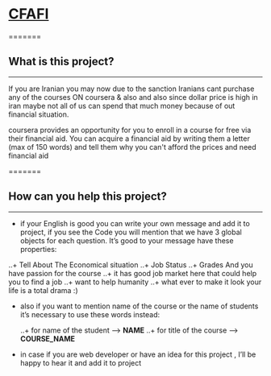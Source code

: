 # [CFAFI](https://mhyrzt.github.io/CFAFI/)
=======
## What is this project?
-------
If you are Iranian you may now due to the sanction Iranians cant purchase any of the courses ON coursera & also and also since dollar price is high in iran maybe not all of us can spend that much money because of out financial situation.


coursera provides an opportunity for you to enroll in a course for free via their financial aid. You can acquire a financial aid by writing them a letter (max of 150 words) and tell them why  you can't afford the prices and need financial aid


=======
## How can you help this project?
-------
+ if your English is good you can write your own message and add it to project, if you see the 
Code you will mention that we have 3 global objects for each question. It’s good to your message have these properties:

..+  Tell About The Economical situation 
..+  Job Status
..+  Grades And you have passion for the course
..+  it has good job market here that could help you to find a job
..+  want to help humanity
..+  what ever to make it look your life is a total drama :)

+ also if you want to mention name of the course or the name of students it’s necessary to use these words instead:

	..+  for name of the student --> __NAME__
	..+  for title of the course --> __COURSE_NAME__


+ in case if you are web developer or have an idea for this project , I’ll be happy to hear it and add it to project

